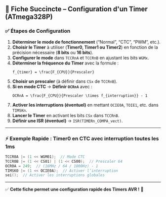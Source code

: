 ## 📌 Fiche Succincte – Configuration d'un Timer (ATmega328P)

### ✅ **Étapes de Configuration**

1. **Déterminer le mode de fonctionnement** (“Normal”, “CTC”, “PWM”, etc.).  
2. **Choisir le Timer** à utiliser (**Timer0, Timer1 ou Timer2**) en fonction de la précision nécessaire (**8 bits** ou **16 bits**).  
3. **Configurer le mode** dans `TCCRnA` et `TCCRnB` en ajustant les bits `WGMx`.  
4. **Déterminer la fréquence du Timer** avec la formule :  
   ```
   f_{timer} = \frac{F_{CPU}}{Prescaler}
   ```  
5. **Choisir un prescaler** (à définir dans `CSx` de `TCCRnB`).  
6. **Si en mode CTC** → **Définir `OCRnA`** avec :  
   ```
   OCRnA = \frac{F_{CPU}}{Prescaler \times f_{interruption}} - 1
   ```  
7. **Activer les interruptions (éventuel)** en mettant `OCIE0A`, `TOIE1`, etc. dans `TIMSKn`.  
8. **Lancer le Timer** en activant les bits `CSx` dans `TCCRnB`.  
9. **Définir une ISR (éventuel)** → `ISR(TIMERn_COMPA_vect)`.  

---

### ⚡ **Exemple Rapide : Timer0 en CTC avec interruption toutes les 1ms**
```c
TCCR0A |= (1 << WGM01);  // Mode CTC
TCCR0B |= (1 << CS01) | (1 << CS00);  // Prescaler 64
OCR0A = 249;  // (16MHz / 64 / 1000Hz) - 1
TIMSK0 |= (1 << OCIE0A);  // Activer l’interruption
sei();  // Activer les interruptions globales
```

---

✅ **Cette fiche permet une configuration rapide des Timers AVR !** 🚀


